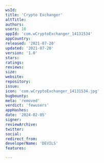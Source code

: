 ```yaml
---
wsId: 
title: 'Crypto Exchanger'
altTitle: 
authors: 
users: 10
appId: 'com.wCryptoExchanger_14131534'
appCountry: 
released: '2021-07-20'
updated: '2021-07-20'
version: '1.0'
stars: 
ratings: 
reviews: 
size: 
website: 
repository: 
issue: 
icon: 'com.wCryptoExchanger_14131534.jpg'
bugbounty: 
meta: 'removed'
verdict: 'fewusers'
appHashes: 
date: '2024-02-05'
signer: 
reviewArchive: 
twitter: 
social: 
redirect_from: 
developerName: 'DEVILS'
features: 

---
```


